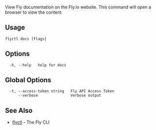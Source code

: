 View Fly documentation on the Fly.io website. This command will open a
browser to view the content.


## Usage
~~~
flyctl docs [flags]
~~~

## Options

~~~
  -h, --help   help for docs
~~~

## Global Options

~~~
  -t, --access-token string   Fly API Access Token
      --verbose               Verbose output
~~~

## See Also

* [flyctl](/docs/flyctl/help/)	 - The Fly CLI

